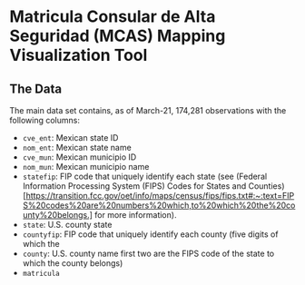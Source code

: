 # Matricula Consular de Alta Seguridad (MCAS) Mapping Visualization Tool

## The Data

The main data set contains, as of March-21, 174,281 observations with the following columns:

* `cve_ent`: Mexican state ID
* `nom_ent`: Mexican state name
* `cve_mun`: Mexican municipio ID
* `nom_mun`: Mexican municipio name
* `statefip`: FIP code that uniquely identify each state (see (Federal Information Processing System (FIPS) Codes for States and Counties)[https://transition.fcc.gov/oet/info/maps/census/fips/fips.txt#:~:text=FIPS%20codes%20are%20numbers%20which,to%20which%20the%20county%20belongs.] for more information).
* `state`: U.S. county state
* `countyfip`: FIP code that uniquely identify each county (five digits of which the 
* `county`: U.S. county name
first two are the FIPS code of the state to which the county belongs)
* `matricula`